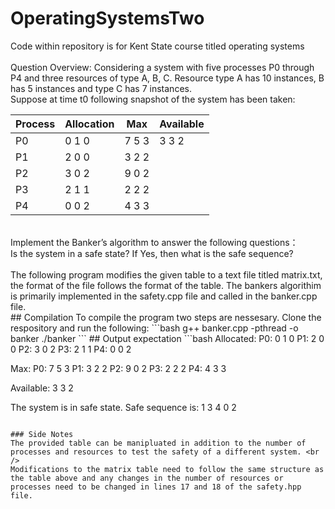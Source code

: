 # OperatingSystemsTwo
Code within repository is for Kent State course titled operating systems  <br />
<br />
Question Overview:
Considering a system with five processes P0 through P4 and three resources of type A, B, C. Resource type A has 10 instances, B has 5 instances and type C has 7 instances. <br />Suppose at time t0 following snapshot of the system has been taken:

| Process | Allocation | Max | Available |
| --- | --- | --- | --- |
| P0 | 0 1 0 | 7 5 3 | 3 3 2 |
| P1 | 2 0 0 | 3 2 2 |  |
| P2 | 3 0 2 | 9 0 2 |  |
| P3 | 2 1 1 | 2 2 2 |  |
| P4 | 0 0 2 | 4 3 3 |  |
<br />
Implement the Banker’s algorithm to answer the following questions： <br />
Is the system in a safe state? If Yes, then what is the safe sequence? <br />
 <br />
The following program modifies the given table to a text file titled matrix.txt, the format of the file follows the format of the table. The bankers algorithim is primarily implemented in the safety.cpp file and called in the banker.cpp file.
 <br />
## Compilation
To compile the program two steps are nessesary. Clone the respository and run the following:
```bash
g++ banker.cpp -pthread -o banker
./banker
```
## Output expectation
```bash
Allocated: 
P0: 0 1 0 
P1: 2 0 0 
P2: 3 0 2 
P3: 2 1 1 
P4: 0 0 2 

Max: 
P0: 7 5 3 
P1: 3 2 2 
P2: 9 0 2 
P3: 2 2 2 
P4: 4 3 3 

Available: 3 3 2 

The system is in safe state. Safe sequence is: 1 3 4 0 2 
```

### Side Notes
The provided table can be manipluated in addition to the number of processes and resources to test the safety of a different system. <br />
Modifications to the matrix table need to follow the same structure as the table above and any changes in the number of resources or processes need to be changed in lines 17 and 18 of the safety.hpp file.
